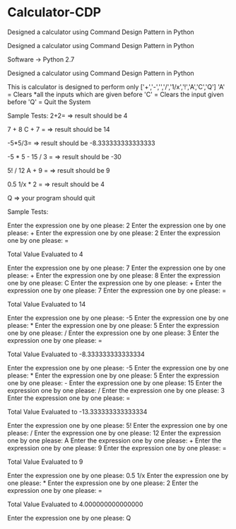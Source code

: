 # Calculator-CDP
Designed a calculator using Command Design Pattern in Python

Designed a calculator using Command Design Pattern in Python

Software -> Python 2.7

Designed a calculator using Command Design Pattern in Python

This is calculator is designed to perform only ['+','-','','/','1/x','!','A','C','Q'] 'A' = Clears *all the inputs which are given before 'C' = Clears the input given before 'Q' = Quit the System

Sample Tests: 2+2= => result should be 4

7 + 8 C + 7 = => result should be 14

-5*5/3= => result should be -8.333333333333333

-5 * 5 - 15 / 3 = => result should be -30

5! / 12 A + 9 = => result should be 9

0.5 1/x * 2 = => result should be 4

Q => your program should quit

Sample Tests:

Enter the expression one by one please: 2 
Enter the expression one by one please: + 
Enter the expression one by one please: 2 
Enter the expression one by one please: =

Total Value Evaluated to 4

Enter the expression one by one please: 7 
Enter the expression one by one please: + 
Enter the expression one by one please: 8 
Enter the expression one by one please: C 
Enter the expression one by one please: + 
Enter the expression one by one please: 7 
Enter the expression one by one please: =

Total Value Evaluated to 14

Enter the expression one by one please: -5 
Enter the expression one by one please: * 
Enter the expression one by one please: 5 
Enter the expression one by one please: / 
Enter the expression one by one please: 3 
Enter the expression one by one please: =

Total Value Evaluated to -8.333333333333334

Enter the expression one by one please: -5 
Enter the expression one by one please: * 
Enter the expression one by one please: 5 
Enter the expression one by one please: - 
Enter the expression one by one please: 15 
Enter the expression one by one please: / 
Enter the expression one by one please: 3 
Enter the expression one by one please: =

Total Value Evaluated to -13.333333333333334

Enter the expression one by one please: 5! 
Enter the expression one by one please: / 
Enter the expression one by one please: 12
Enter the expression one by one please: A 
Enter the expression one by one please: + 
Enter the expression one by one please: 9 
Enter the expression one by one please: =

Total Value Evaluated to 9

Enter the expression one by one please: 0.5 1/x 
Enter the expression one by one please: * 
Enter the expression one by one please: 2 
Enter the expression one by one please: =

Total Value Evaluated to 4.000000000000000

Enter the expression one by one please: Q
